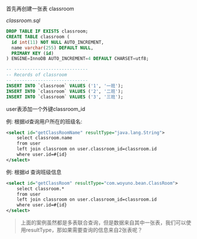 首先再创建一张表 classroom

*classroom.sql*

```sql
DROP TABLE IF EXISTS classroom;
CREATE TABLE classroom (
  id int(11) NOT NULL AUTO_INCREMENT,
  name varchar(255) DEFAULT NULL,
  PRIMARY KEY (id)
) ENGINE=InnoDB AUTO_INCREMENT=4 DEFAULT CHARSET=utf8;

-- ----------------------------
-- Records of classroom
-- ----------------------------
INSERT INTO `classroom` VALUES ('1', '一班');
INSERT INTO `classroom` VALUES ('2', '二班');
INSERT INTO `classroom` VALUES ('3', '三班');

```
user表添加一个外键classroom_id

例:
根据id查询用户所在的班级名:

```xml
<select id="getClassRoomName" resultType="java.lang.String">
    select classroom.name
    from user
    left join classroom on user.classroom_id=classroom.id
    where user.id=#{id}
</select>
```
例:
根据id 查询班级信息

```xml
<select id="getClassRoom" resultType="com.woyuno.bean.ClassRoom">
    select classroom.*
    from user
    left join classroom on user.classroom_id=classroom.id
    where user.id=#{id}
</select>
```

> 上面的案例虽然都是多表联合查询，但是数据来自其中一张表，我们可以使用resultType，那如果需要查询的信息来自2张表呢？